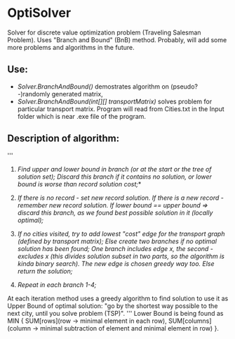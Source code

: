 # OptiSolver
Solver for discrete value optimization problem (Traveling Salesman Problem). Uses "Branch and Bound" (BnB) method.
Probably, will add some more problems and algorithms in the future. 

## Use: 

- *Solver.BranchAndBound()* demostrates algorithm on (pseudo?-)randomly generated matrix, 
- *Solver.BranchAndBound(int[][] transportMatrix)* solves problem for particular transport matrix. Program will read from Cities.txt in the Input folder which is near .exe file of the program.

## Description of algorithm:
  '''  
  1. *Find upper and lower bound in branch (or at the start or the tree of solution set); Discard this branch if it contains no solution, or lower bound is worse than record solution cost;**

    
  2. *If there is no record - set new record solution. If there is a new record - remember new record solution.*
 *If lower bound == upper bound => discard this branch, as we found best possible solution in it (locally optimal);*

  
  3. *If no cities visited, try to add lowest "cost" edge for the transport graph (defined by transport matrix);*
  *Else create two branches if no optimal solution has been found; One branch includes edge x, the second - excludes x (this divides solution subset in two parts, so the algorithm is kinda binary search). The new edge is chosen greedy way too. Else return the solution;*
  
  5. *Repeat in each branch 1-4;*
  
  At each iteration method uses a greedy algorithm to find solution to use it as Upper Bound of optimal solution: "go by the
  shortest way possible to the next city, until you solve problem (TSP)".
  '''
  Lower Bound is being found as MIN {
                                     SUM[rows](row -> minimal element in each row), 
                                     SUM[columns](column -> minimal subtraction of element and minimal element in row)
                                    }.
  
  
